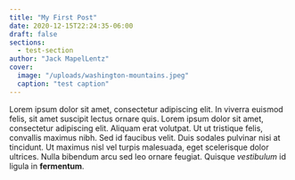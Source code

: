 ```yaml
---
title: "My First Post"
date: 2020-12-15T22:24:35-06:00
draft: false
sections:
  - test-section
author: "Jack MapelLentz"
cover:
  image: "/uploads/washington-mountains.jpeg"
  caption: "test caption"
---
```


Lorem ipsum dolor sit amet, consectetur adipiscing elit. In viverra euismod felis, sit amet suscipit lectus ornare quis. Lorem ipsum dolor sit amet, consectetur adipiscing elit. Aliquam erat volutpat. Ut ut tristique felis, convallis maximus nibh. Sed id faucibus velit. Duis sodales pulvinar nisi at tincidunt. Ut maximus nisl vel turpis malesuada, eget scelerisque dolor ultrices. Nulla bibendum arcu sed leo ornare feugiat. Quisque *vestibulum* id ligula in **fermentum**.
